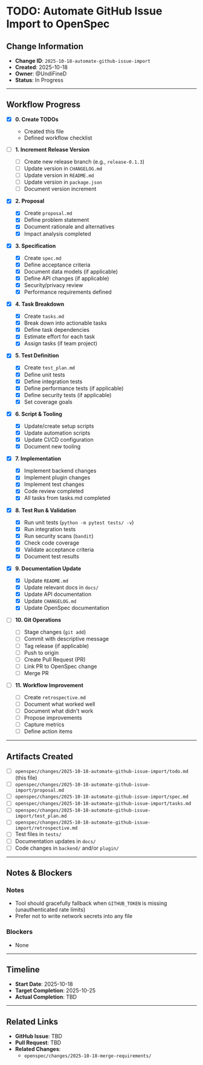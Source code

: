 # TODO: Automate GitHub Issue Import to OpenSpec

## Change Information
- **Change ID**: `2025-10-18-automate-github-issue-import`
- **Created**: 2025-10-18
- **Owner**: @UndiFineD
- **Status**: In Progress

---

## Workflow Progress

- [x] **0. Create TODOs**
    - Created this file
    - Defined workflow checklist

- [ ] **1. Increment Release Version**
    - [ ] Create new release branch (e.g., `release-0.1.3`)
    - [ ] Update version in `CHANGELOG.md`
    - [ ] Update version in `README.md`
    - [ ] Update version in `package.json`
    - [ ] Document version increment

- [x] **2. Proposal**
    - [x] Create `proposal.md`
    - [x] Define problem statement
    - [x] Document rationale and alternatives
    - [x] Impact analysis completed

- [x] **3. Specification**
    - [x] Create `spec.md`
    - [x] Define acceptance criteria
    - [x] Document data models (if applicable)
    - [x] Define API changes (if applicable)
    - [x] Security/privacy review
    - [x] Performance requirements defined

- [x] **4. Task Breakdown**
    - [x] Create `tasks.md`
    - [x] Break down into actionable tasks
    - [x] Define task dependencies
    - [x] Estimate effort for each task
    - [x] Assign tasks (if team project)

- [x] **5. Test Definition**
    - [x] Create `test_plan.md`
    - [x] Define unit tests
    - [x] Define integration tests
    - [x] Define performance tests (if applicable)
    - [x] Define security tests (if applicable)
    - [x] Set coverage goals

- [x] **6. Script & Tooling**
    - [x] Update/create setup scripts
    - [x] Update automation scripts
    - [x] Update CI/CD configuration
    - [x] Document new tooling

- [x] **7. Implementation**
    - [x] Implement backend changes
    - [x] Implement plugin changes
    - [x] Implement test changes
    - [x] Code review completed
    - [x] All tasks from tasks.md completed

- [x] **8. Test Run & Validation**
    - [x] Run unit tests (`python -m pytest tests/ -v`)
    - [x] Run integration tests
    - [x] Run security scans (`bandit`)
    - [x] Check code coverage
    - [x] Validate acceptance criteria
    - [x] Document test results

- [x] **9. Documentation Update**
    - [x] Update `README.md`
    - [x] Update relevant docs in `docs/`
    - [x] Update API documentation
    - [x] Update `CHANGELOG.md`
    - [x] Update OpenSpec documentation

- [ ] **10. Git Operations**
    - [ ] Stage changes (`git add`)
    - [ ] Commit with descriptive message
    - [ ] Tag release (if applicable)
    - [ ] Push to origin
    - [ ] Create Pull Request (PR)
    - [ ] Link PR to OpenSpec change
    - [ ] Merge PR

- [ ] **11. Workflow Improvement**
    - [ ] Create `retrospective.md`
    - [ ] Document what worked well
    - [ ] Document what didn't work
    - [ ] Propose improvements
    - [ ] Capture metrics
    - [ ] Define action items

---

## Artifacts Created

- [ ] `openspec/changes/2025-10-18-automate-github-issue-import/todo.md` (this file)
- [ ] `openspec/changes/2025-10-18-automate-github-issue-import/proposal.md`
- [ ] `openspec/changes/2025-10-18-automate-github-issue-import/spec.md`
- [ ] `openspec/changes/2025-10-18-automate-github-issue-import/tasks.md`
- [ ] `openspec/changes/2025-10-18-automate-github-issue-import/test_plan.md`
- [ ] `openspec/changes/2025-10-18-automate-github-issue-import/retrospective.md`
- [ ] Test files in `tests/`
- [ ] Documentation updates in `docs/`
- [ ] Code changes in `backend/` and/or `plugin/`

---

## Notes & Blockers

### Notes
- Tool should gracefully fallback when `GITHUB_TOKEN` is missing (unauthenticated rate limits)
- Prefer not to write network secrets into any file

### Blockers
- None

---

## Timeline

- **Start Date**: 2025-10-18
- **Target Completion**: 2025-10-25
- **Actual Completion**: TBD

---

## Related Links

- **GitHub Issue**: TBD
- **Pull Request**: TBD
- **Related Changes**:
    - `openspec/changes/2025-10-18-merge-requirements/`
